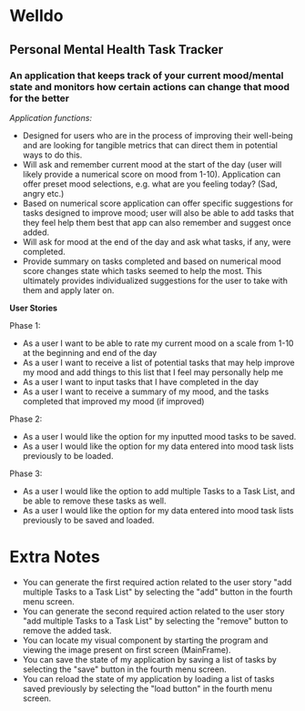 # **Welldo**
## Personal Mental Health Task Tracker 

### An application that keeps track of your current mood/mental state and monitors how certain actions can change that mood for the better

*Application functions:*
- Designed for users who are in the process of improving their well-being and are looking for tangible metrics that can direct them in potential ways to do this.
- Will ask and remember current mood at the start of the day (user will likely provide a numerical score on mood from 1-10). Application can offer preset mood selections, e.g. what are you feeling today? (Sad, angry etc.)
- Based on numerical score application can offer specific suggestions for tasks designed to improve mood; user will also be able to add tasks that they feel help them best that app can also remember and suggest once added.
- Will ask for mood at the end of the day and ask what tasks, if any, were completed.
- Provide summary on tasks completed and based on numerical mood score changes state which tasks seemed to help the most. This ultimately provides individualized suggestions for the user to take with them and apply later on. 

**User Stories**

Phase 1:
- As a user I want to be able to rate my current mood on a scale from 1-10 at the beginning and end of the day
- As a user I want to receive a list of potential tasks that may help improve my mood and add things to this list that I feel may personally help me
- As a user I want to input tasks that I have completed in the day
- As a user I want to receive a summary of my mood, and the tasks completed that improved my mood (if improved)

Phase 2: 
- As a user I would like the option for my inputted mood tasks to be saved.
- As a user I would like the option for my data entered into mood task lists previously to be loaded. 

Phase 3:
- As a user I would like the option to add multiple Tasks to a Task List, and be able to remove these tasks as well.
- As a user I would like the option for my data entered into mood task lists previously to be saved and loaded.

# Extra Notes

- You can generate the first required action related to the user story "add multiple Tasks to a Task List" by selecting the "add" button in the fourth menu screen.
- You can generate the second required action related to the user story "add multiple Tasks to a Task List" by selecting the "remove" button to remove the added task.
- You can locate my visual component by starting the program and viewing the image present on first screen (MainFrame). 
- You can save the state of my application by saving a list of tasks by selecting the "save" button in the fourth menu screen.
- You can reload the state of my application by loading a list of tasks saved previously by selecting the "load button" in the fourth menu screen.
